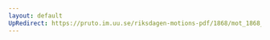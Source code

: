 ```yaml
---
layout: default
UpRedirect: https://pruto.im.uu.se/riksdagen-motions-pdf/1868/mot_1868__fk__64/mot_1868__fk__64-002.pdf
---
```

